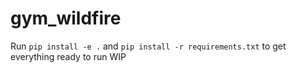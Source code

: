 # gym_wildfire
Run `pip install -e .` and `pip install -r requirements.txt` to get everything ready to run
WIP
